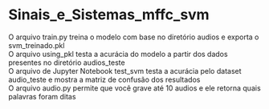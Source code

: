 # Sinais_e_Sistemas_mffc_svm

O arquivo train.py treina o modelo com base no diretório audios e exporta o svm_treinado.pkl  
O arquivo using_pkl testa a acurácia do modelo a partir dos dados presentes no diretório audios_teste  
O arquivo de Jupyter Notebook test_svm testa a acurácia pelo dataset audio_teste e mostra a matriz de confusão dos resultados  
O arquivo audio.py permite que você grave até 10 audios e ele retorna quais palavras foram ditas  
